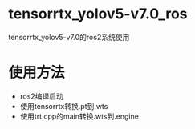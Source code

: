 # tensorrtx_yolov5-v7.0_ros
tensorrtx_yolov5-v7.0的ros2系统使用

# 使用方法
 - ros2编译启动
 - 使用tensorrtx转换.pt到.wts
 - 使用trt.cpp的main转换.wts到.engine
